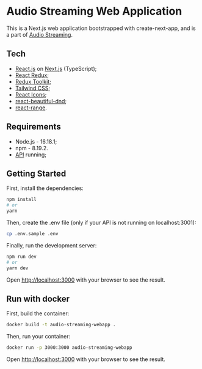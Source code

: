 # Audio Streaming Web Application
This is a Next.js web application bootstrapped with create-next-app, and is a part of [Audio Streaming](https://github.com/oluaptarso/audio-streaming-nestjs-react-redux).

## Tech
- [React.js](https://reactjs.org) on [Next.js](https://nextjs.org) (TypeScript);
- [React Redux](https://react-redux.js.org);
- [Redux Toolkit](https://redux-toolkit.js.org);
- [Tailwind CSS](https://tailwindcss.com);
- [React Icons](https://react-icons.github.io/react-icons);
- [react-beautiful-dnd](https://github.com/atlassian/react-beautiful-dnd);
- [react-range](https://github.com/tajo/react-range).

## Requirements
- Node.js - 16.18.1;
- npm - 8.19.2.
- [API](https://github.com/oluaptarso/audio-streaming-nestjs) running;

## Getting Started

First, install the dependencies:
```bash
npm install
# or
yarn
```

Then, create the .env file (only if your API is not running on localhost:3001):
```bash
cp .env.sample .env
```

Finally, run the development server:

```bash
npm run dev
# or
yarn dev
```

Open [http://localhost:3000](http://localhost:3000) with your browser to see the result.

## Run with docker

First, build the container:
```bash
docker build -t audio-streaming-webapp .
```

Then, run your container:
```bash
docker run -p 3000:3000 audio-streaming-webapp
```

Open [http://localhost:3000](http://localhost:3000) with your browser to see the result.
